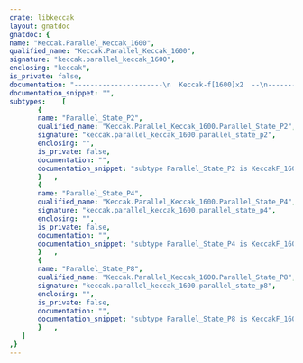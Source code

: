 ```yaml
---
crate: libkeccak
layout: gnatdoc
gnatdoc: {
name: "Keccak.Parallel_Keccak_1600",
qualified_name: "Keccak.Parallel_Keccak_1600",
signature: "keccak.parallel_keccak_1600",
enclosing: "keccak",
is_private: false,
documentation: "----------------------\n  Keccak-f[1600]x2  --\n----------------------",
documentation_snippet: "",
subtypes:    [
       {
       name: "Parallel_State_P2",
       qualified_name: "Keccak.Parallel_Keccak_1600.Parallel_State_P2",
       signature: "keccak.parallel_keccak_1600.parallel_state_p2",
       enclosing: "",
       is_private: false,
       documentation: "",
       documentation_snippet: "subtype Parallel_State_P2 is KeccakF_1600_P2.Parallel_State;",
       }   ,
       {
       name: "Parallel_State_P4",
       qualified_name: "Keccak.Parallel_Keccak_1600.Parallel_State_P4",
       signature: "keccak.parallel_keccak_1600.parallel_state_p4",
       enclosing: "",
       is_private: false,
       documentation: "",
       documentation_snippet: "subtype Parallel_State_P4 is KeccakF_1600_P4.Parallel_State;",
       }   ,
       {
       name: "Parallel_State_P8",
       qualified_name: "Keccak.Parallel_Keccak_1600.Parallel_State_P8",
       signature: "keccak.parallel_keccak_1600.parallel_state_p8",
       enclosing: "",
       is_private: false,
       documentation: "",
       documentation_snippet: "subtype Parallel_State_P8 is KeccakF_1600_P8.Parallel_State;",
       }   ,
   ]
,}
---
```

